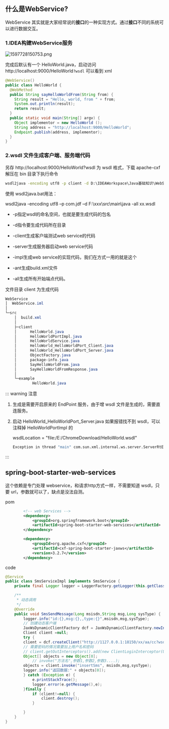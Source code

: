 ## 什么是WebService?

WebService 其实就是大家经常说的**接口**的一种实现方式。通过**接口**不同的系统可以进行数据交互。

### 1.IDEA构建WebService服务

![1597728150753.png](https://blog-07.oss-cn-guangzhou.aliyuncs.com/picBak/1597728150753.png)

完成后默认有一个 HelloWorld.java，启动访问 http://localhost:9000/HelloWorld`?wsdl` 可以看到 xml

```java
@WebService()
public class HelloWorld {
  @WebMethod
  public String sayHelloWorldFrom(String from) {
    String result = "Hello, world, from " + from;
    System.out.println(result);
    return result;
  }
  public static void main(String[] argv) {
    Object implementor = new HelloWorld ();
    String address = "http://localhost:9000/HelloWorld";
    Endpoint.publish(address, implementor);
  }
}
```

### 2.wsdl 文件生成客户端、服务端代码

另存 http://localhost:9000/HelloWorld?wsdl 为 wsdl 格式，下载 apache-cxf 解压在 bin 目录下执行命令

```cmd
wsdl2java -encoding utf8 -p client -d D:\IDEAWorkspace\Java基础知识\WebService\src -all E:\ChromeDownload\HelloWorld.wsdl
```

使用
wsdl2java.bat用法：

wsdl2java -encoding utf8 –p com.jdf –d F:\xxx\src\main\java -all xx.wsdl

- -p指定wsdl的命名空间，也就是要生成代码的包名

- -d指令要生成代码所在目录

- -client生成客户端测试web service的代码

- -server生成服务器启动web service代码

- -impl生成web service的实现代码，我们在方式一用的就是这个

- -ant生成build.xml文件

- -all生成所有开始端点代码。

文件目录 client 为生成代码

```powershell
WebService
│  WebService.iml
│
└─src
    │  build.xml
    │
    ├─client
    │      HelloWorld.java
    │      HelloWorldPortImpl.java
    │      HelloWorldService.java
    │      HelloWorld_HelloWorldPort_Client.java
    │      HelloWorld_HelloWorldPort_Server.java
    │      ObjectFactory.java
    │      package-info.java
    │      SayHelloWorldFrom.java
    │      SayHelloWorldFromResponse.java
    │
    └─example
            HelloWorld.java
```



::: warning 注意

1. 生成是需要开启原来的 EndPoint 服务，由于增 wsdl 文件是生成的，需要直连服务。

2. 启动 HelloWorld_HelloWorldPort_Server.java 如果报错找不到 wsdl，可以注释掉 HelloWorldPortImpl 的

   wsdlLocation = "file:/E:/ChromeDownload/HelloWorld.wsdl"

   ```sh
   Exception in thread "main" com.sun.xml.internal.ws.server.ServerRtException: [failed to localize] cannot.load.wsdl(file:/E:/ChromeDownload/HelloWorld.wsdl)
   ```

   

:::





## spring-boot-starter-web-services

这个依赖是专门处理 webservice，和请求http方式一样，不需要知道 wsdl，只要 url，参数就可以了，缺点是没法自测。

pom

```xml
        <!-- web Services -->
        <dependency>
            <groupId>org.springframework.boot</groupId>
            <artifactId>spring-boot-starter-web-services</artifactId>
        </dependency>

        <dependency>
            <groupId>org.apache.cxf</groupId>
            <artifactId>cxf-spring-boot-starter-jaxws</artifactId>
            <version>3.2.7</version>
        </dependency>

```

code

```java
@Service
public class SmsServiceImpl implements SmsService {
    private final Logger logger = LoggerFactory.getLogger(this.getClass());

    /**
     * 动态调用
     */
    @Override
    public void SmsSendMessage(Long msisdn,String msg,Long sysType) {
        logger.info("id:{},msg:{},,type:{}",msisdn,msg,sysType);
        // 创建动态客户端
        JaxWsDynamicClientFactory dcf = JaxWsDynamicClientFactory.newInstance();
        Client client =null;
        try {
        client = dcf.createClient("http://1127.0.0.1:18150/xx/aa/cc?wsdl");
        // 需要密码的情况需要加上用户名和密码
        // client.getOutInterceptors().add(new ClientLoginInterceptor(USER_NAME, PASS_WORD));
        Object[] objects = new Object[0];
            // invoke("方法名",参数1,参数2,参数3....);
        objects = client.invoke("insertSms", msisdn,msg,sysType);
        logger.info("返回数据:" + objects[0]);
        } catch (Exception e) {
            e.printStackTrace();
            logger.error(e.getMessage(),e);
        }finally {
            if (client!=null) {
                client.destroy();
            }

        }
    }
}

```